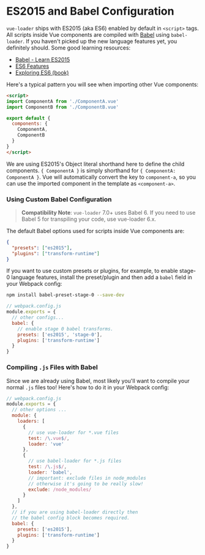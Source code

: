 # ES2015 and Babel Configuration

`vue-loader` ships with ES2015 (aka ES6) enabled by default in `<script>` tags. All scripts inside Vue components are compiled with [Babel](https://babeljs.io/) using `babel-loader`. If you haven't picked up the new language features yet, you definitely should. Some good learning resources:

- [Babel - Learn ES2015](https://babeljs.io/docs/learn-es2015/)
- [ES6 Features](https://github.com/lukehoban/es6features)
- [Exploring ES6 (book)](https://leanpub.com/exploring-es6)

Here's a typical pattern you will see when importing other Vue components:

``` html
<script>
import ComponentA from './ComponentA.vue'
import ComponentB from './ComponentB.vue'

export default {
  components: {
    ComponentA,
    ComponentB
  }
}
</script>
```

We are using ES2015's Object literal shorthand here to define the child components. `{ ComponentA }` is simply shorthand for `{ ComponentA: ComponentA }`. Vue will automatically convert the key to `component-a`, so you can use the imported component in the template as `<component-a>`.

### Using Custom Babel Configuration

> **Compatibility Note**: `vue-loader` 7.0+ uses Babel 6. If you need to use Babel 5 for transpiling your code, use vue-loader 6.x.

The default Babel options used for scripts inside Vue components are:

``` json
{
  "presets": ["es2015"],
  "plugins": ["transform-runtime"]
}
```

If you want to use custom presets or plugins, for example, to enable stage-0 language features, install the preset/plugin and then add a `babel` field in your Webpack config:

``` bash
npm install babel-preset-stage-0 --save-dev
```

``` js
// webpack.config.js
module.exports = {
  // other configs...
  babel: {
    // enable stage 0 babel transforms.
    presets: ['es2015', 'stage-0'],
    plugins: ['transform-runtime']
  }
}
```

### Compiling `.js` Files with Babel

Since we are already using Babel, most likely you'll want to compile your normal `.js` files too! Here's how to do it in your Webpack config:

``` js
// webpack.config.js
module.exports = {
  // other options ...
  module: {
    loaders: [
      {
        // use vue-loader for *.vue files
        test: /\.vue$/,
        loader: 'vue'
      },
      {
        // use babel-loader for *.js files
        test: /\.js$/,
        loader: 'babel',
        // important: exclude files in node_modules
        // otherwise it's going to be really slow!
        exclude: /node_modules/
      }
    ]
  },
  // if you are using babel-loader directly then
  // the babel config block becomes required.
  babel: {
    presets: ['es2015'],
    plugins: ['transform-runtime']
  }
}
```
